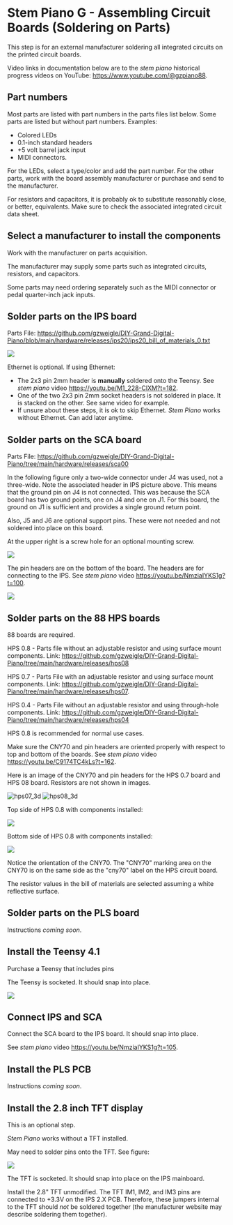 # Stem Piano G - Assembling Circuit Boards (Soldering on Parts)

This step is for an external manufacturer soldering all integrated circuits on the printed circuit boards.

Video links in documentation below are to the *stem piano* historical progress videos on YouTube: https://www.youtube.com/@gzpiano88.

## Part numbers

Most parts are listed with part numbers in the parts files list below. Some parts are listed but without part numbers. Examples:
* Colored LEDs
* 0.1-inch standard headers
* +5 volt barrel jack input
* MIDI connectors.

For the LEDs, select a type/color and add the part number. For the other parts, work with the board assembly manufacturer or purchase and send to the manufacturer.

For resistors and capacitors, it is probably ok to substitute reasonably close, or better, equivalents. Make sure to check the associated integrated circuit data sheet.

## Select a manufacturer to install the components

Work with the manufacturer on parts acquisition.

The manufacturer may supply some parts such as integrated circuits, resistors, and capacitors.

Some parts may need ordering separately such as the MIDI connector or pedal quarter-inch jack inputs.

## Solder parts on the IPS board

Parts File: https://github.com/gzweigle/DIY-Grand-Digital-Piano/blob/main/hardware/releases/ips20/ips20_bill_of_materials_0.txt

![](../pictures/ips_with_parts.jpg)

Ethernet is optional. If using Ethernet:

* The 2x3 pin 2mm header is **manually** soldered onto the Teensy. See *stem piano* video https://youtu.be/M1_228-ClXM?t=182.
* One of the two 2x3 pin 2mm socket headers is not soldered in place. It is stacked on the other. See same video for example.
* If unsure about these steps, it is ok to skip Ethernet. *Stem Piano* works without Ethernet. Can add later anytime.

## Solder parts on the SCA board

Parts File: https://github.com/gzweigle/DIY-Grand-Digital-Piano/tree/main/hardware/releases/sca00

In the following figure only a two-wide connector under J4 was used, not a three-wide. Note the associated header in IPS picture above. This means that the ground pin on J4 is not connected. This was because the SCA board has two ground points, one on J4 and one on J1. For this board, the ground on J1 is sufficient and provides a single ground return point.

Also, J5 and J6 are optional support pins. These were not needed and not soldered into place on this board.

At the upper right is a screw hole for an optional mounting screw.

![](../pictures/sca_with_parts.jpg)

The pin headers are on the bottom of the board. The headers are for connecting to the IPS. See *stem piano* video https://youtu.be/NmziaIYKS1g?t=100.

![](../pictures/sca_bottom.jpg)

## Solder parts on the 88 HPS boards

88 boards are required.

HPS 0.8 - Parts file without an adjustable resistor and using surface mount components. Link: https://github.com/gzweigle/DIY-Grand-Digital-Piano/tree/main/hardware/releases/hps08

HPS 0.7 - Parts File with an adjustable resistor and using surface mount components. Link: https://github.com/gzweigle/DIY-Grand-Digital-Piano/tree/main/hardware/releases/hps07.

HPS 0.4 - Parts File without an adjustable resistor and using through-hole components. Link: https://github.com/gzweigle/DIY-Grand-Digital-Piano/tree/main/hardware/releases/hps04

HPS 0.8 is recommended for normal use cases.

Make sure the CNY70 and pin headers are oriented properly with respect to top and bottom of the boards. See *stem piano* video https://youtu.be/C9174TC4kLs?t=162.

Here is an image of the CNY70 and pin headers for the HPS 0.7 board and HPS 08 board. Resistors are not shown in images.

![hps07_3d](../pictures/hps07_3d.jpg)
![hps08_3d](../pictures/hps08_3d.jpg)

Top side of HPS 0.8 with components installed:

![](../pictures/hps08_top.jpg)

Bottom side of HPS 0.8 with components installed:

![](../pictures/hps08_bottom.jpg)

Notice the orientation of the CNY70. The "CNY70" marking area on the CNY70 is on the same side as the "cny70" label on the HPS circuit board.

The resistor values in the bill of materials are selected assuming a white reflective surface.

## Solder parts on the PLS board

Instructions *coming soon*.

## Install the Teensy 4.1

Purchase a Teensy that includes pins

The Teensy is socketed. It should snap into place.

![](../pictures/ips_with_parts_and_Teensy.jpg)

## Connect IPS and SCA

Connect the SCA board to the IPS board. It should snap into place.

See *stem piano* video https://youtu.be/NmziaIYKS1g?t=105.

## Install the PLS PCB

Instructions *coming soon*.

## Install the 2.8 inch TFT display

This is an optional step.

*Stem Piano* works without a TFT installed.

May need to solder pins onto the TFT. See figure:

![](../pictures/tft_pins.jpg)

The TFT is socketed. It should snap into place on the IPS mainboard.

Install the 2.8" TFT unmodified. The TFT IM1, IM2, and IM3 pins are connected to +3.3V on the IPS 2.X PCB. Therefore, these jumpers internal to the TFT should *not* be soldered together (the manufacturer website may describe soldering them together).